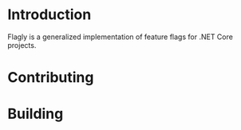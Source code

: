 # Introduction

Flagly is a generalized implementation of feature flags for .NET Core projects.

# Contributing

# Building